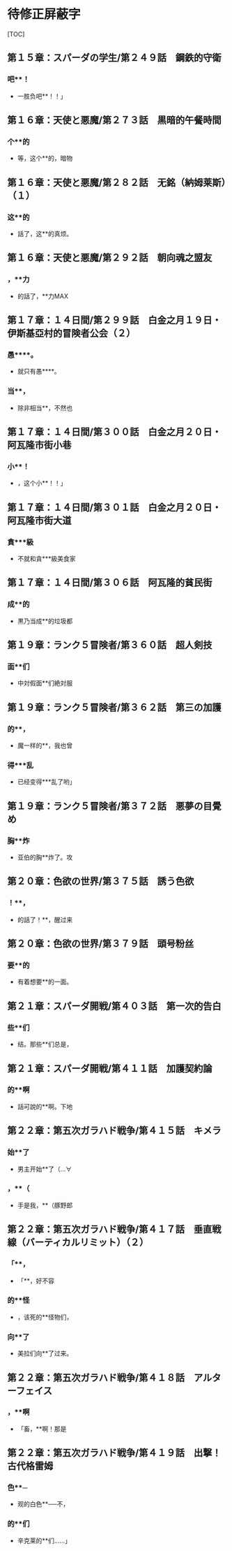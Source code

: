 # 待修正屏蔽字

[TOC]

## 第１５章：スパーダの学生/第２４９話　鋼鉄的守衛

### 吧**！

- 一胜负吧**！！」


## 第１６章：天使と悪魔/第２７３話　黒暗的午餐時間

### 个**的

- 等，这个**的，暗物


## 第１６章：天使と悪魔/第２８２話　无銘（納姆莱斯）（１）

### 这**的

- 話了，这**的真烦。


## 第１６章：天使と悪魔/第２９２話　朝向魂之盟友

### ，**力

- 的話了，**力MAX


## 第１７章：１４日間/第２９９話　白金之月１９日・伊斯基亞村的冒険者公会（２）

### 愚****。

- 就只有愚****。

### 当**，

- 除非相当**，不然也


## 第１７章：１４日間/第３００話　白金之月２０日・阿瓦隆市街小巷

### 小**！

- ，这个小**！！」


## 第１７章：１４日間/第３０１話　白金之月２０日・阿瓦隆市街大道

### 貪***級

- 不就和貪***級美食家


## 第１７章：１４日間/第３０６話　阿瓦隆的貧民街

### 成**的

- 黒乃当成**的垃圾都


## 第１９章：ランク５冒険者/第３６０話　超人剣技

### 面**们

- 中対假面**们絶対服


## 第１９章：ランク５冒険者/第３６２話　第三の加護

### 的**，

- 魔一样的**，我也曾

### 得***乱

- 已经变得***乱了哟」


## 第１９章：ランク５冒険者/第３７２話　悪夢の目覺め

### 胸**炸

- 亚伯的胸**炸了。攻


## 第２０章：色欲の世界/第３７５話　誘う色欲

### ！**，

- 的話了！**，醒过来


## 第２０章：色欲の世界/第３７９話　頭号粉丝

### 要**的

- 有着想要**的一面。


## 第２１章：スパーダ開戦/第４０３話　第一次的告白

### 些**们

- 结。那些**们总是，


## 第２１章：スパーダ開戦/第４１１話　加護契約論

### 的**啊

- 話可說的**啊。下地


## 第２２章：第五次ガラハド戦争/第４１５話　キメラ

### 始**了

- 男主开始**了（…∀

### ，**（

- 手是我，**（豚野郎


## 第２２章：第五次ガラハド戦争/第４１７話　垂直戦線（バーティカルリミット）（２）

### 「**，

- 「**，好不容

### 的**怪

- ，该死的**怪物们，

### 向**了

- 美拉们向**了过来。


## 第２２章：第五次ガラハド戦争/第４１８話　アルターフェイス

### ，**啊

- 「畜，**啊！那是


## 第２２章：第五次ガラハド戦争/第４１９話　出撃！　古代格雷姆

### 色**─

- 观的白色**──不，

### 的**们

- 辛克莱的**们……」
